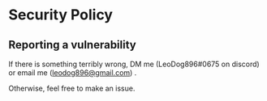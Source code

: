 # Security Policy

## Reporting a vulnerability

If there is something terribly wrong, DM me (LeoDog896#0675 on discord) or email me (leodog896@gmail.com) .

Otherwise, feel free to make an issue.
